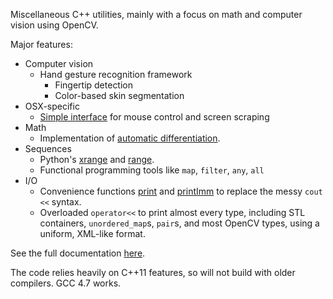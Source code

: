 Miscellaneous C++ utilities, mainly with a focus on math and computer vision using OpenCV.

Major features:

* Computer vision
    * Hand gesture recognition framework
        * Fingertip detection
        * Color-based skin segmentation
* OSX-specific
    * [Simple interface][osx] for mouse control and screen scraping
* Math
    * Implementation of [automatic differentiation][ad].
* Sequences
    * Python's [xrange][xrange] and [range][range].
    * Functional programming tools like `map`, `filter`, `any`, `all`
* I/O
    * Convenience functions [print][print] and [printImm][printImm] to replace the messy `cout <<` syntax.
    * Overloaded `operator<<` to print almost every type, including STL containers, `unordered_map`s, `pair`s, and most OpenCV types, using a uniform, XML-like format.

See the full documentation [here][docs].

The code relies heavily on C++11 features, so will not build with older compilers. GCC 4.7 works.

[osx]: http://fferen.github.com/KUtils/namespaceosx.html
[ad]: http://fferen.github.com/KUtils/namespaceautodiff.html#details
[xrange]: http://fferen.github.com/KUtils/namespaceseq_1_1math.html#abfe793e999a374a4d5e6b1ef3f268b59
[range]: http://fferen.github.com/KUtils/namespaceseq_1_1math.html#a6bd86d848fb47f455aff84c38c175ea4
[print]: http://fferen.github.com/KUtils/namespaceio.html#ab9528b2fe57a002bb153f1b9f8dde743
[printImm]: http://fferen.github.com/KUtils/namespaceio.html#ae85db8edfd95c17427c2606360bb97af
[docs]: http://fferen.github.com/KUtils/namespaces.html
